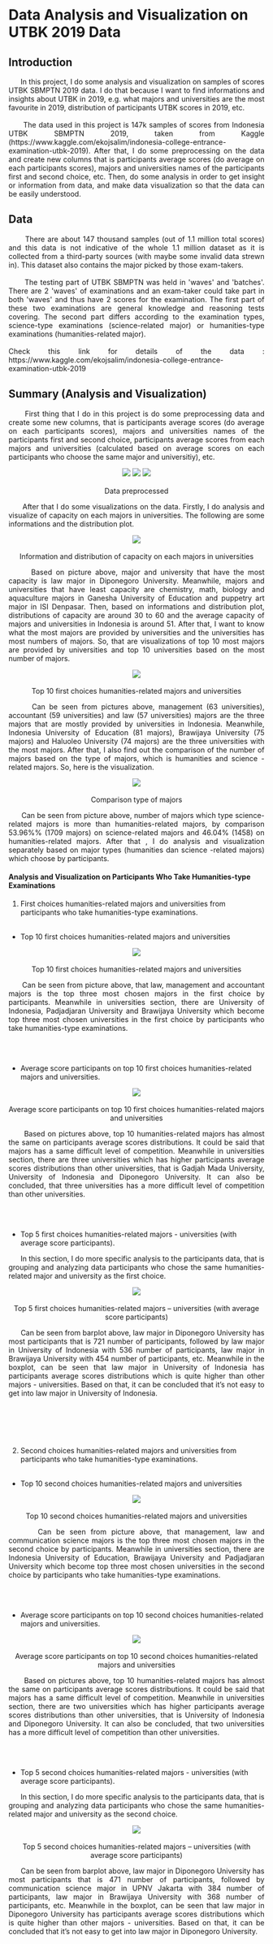 # Data Analysis and Visualization on UTBK 2019 Data

## Introduction
<p align = "justify">
&nbsp;&nbsp;&nbsp;&nbsp;&nbsp; In this project, I do some analysis and visualization on samples of scores UTBK SBMPTN 2019 data. I do that because I want to find informations and insights about UTBK  in 2019, e.g. what majors and universities are the most favourite in 2019, distribution of participants UTBK scores in 2019,  etc.
 <br></br>
&nbsp;&nbsp;&nbsp;&nbsp;&nbsp; The data  used in this project is 147k samples of scores from Indonesia UTBK SBMPTN 2019, taken from Kaggle (https://www.kaggle.com/ekojsalim/indonesia-college-entrance-examination-utbk-2019). After that, I do some preprocessing on the data and create new columns that is participants average scores (do average on each participants scores), majors and universities names of the participants first and second choice, etc. Then, do some analysis in order to get insight or information from data, and make data visualization so that the data can be easily understood. 
</p>

## Data
<p align = "justify">
&nbsp;&nbsp;&nbsp;&nbsp;&nbsp; There are about 147 thousand samples (out of 1.1 million total scores) and this data is not indicative of the whole 1.1 million dataset as it is collected from a third-party sources (with maybe some invalid data strewn in). This dataset also contains the major picked by those exam-takers.
 <br></br>
&nbsp;&nbsp;&nbsp;&nbsp;&nbsp; The testing part of UTBK SBMPTN was held in 'waves' and 'batches'. There are 2 'waves' of examinations and an exam-taker could take part in both 'waves' and thus have 2 scores for the examination. The first part of these two examinations are general knowledge and reasoning tests covering. The second part differs according to the examination types, science-type examinations (science-related major) or humanities-type examinations (humanities-related major). 
 <br></br>
 Check this link for details of the data : https://www.kaggle.com/ekojsalim/indonesia-college-entrance-examination-utbk-2019
</p>

## Summary (Analysis and Visualization)
<p align = "justify">
&nbsp;&nbsp;&nbsp;&nbsp;&nbsp; First thing that I do in this project is do some preprocessing data and create some new columns, that is  participants average scores (do average on each participants scores), majors and universities names of the participants first and second choice, participants average scores from each majors and universities (calculated based on average scores on each participants who choose the same major and universitiy), etc.
</p>

<p align="center"> 
 <img src="images/data preprocessed (1).png" /> 
 <img src="images/data preprocessed (2).png" /> 
 <img src="images/data preprocessed (3).png" /> 
 <br></br>
 Data preprocessed
</p>

<p align = "justify">
&nbsp;&nbsp;&nbsp;&nbsp;&nbsp; After that I do some visualizations on the data. Firstly, I do analysis and visualize of capacity on each majors in universities. The following are some informations and the distribution plot.
</p>

<p align="center"> 
 <img src="images/information and distribution plot of capacity on each majors in universities.png" /> 
 <br></br>
 Information and distribution of capacity on each majors in universities
</p>

<p align = "justify">
&nbsp;&nbsp;&nbsp;&nbsp;&nbsp; Based on picture above, major and university that have the most capacity is law major in Diponegoro University. Meanwhile, majors and universities that have least capacity are chemistry, math, biology and aquaculture majors in Ganesha University of Education and puppetry art major in ISI Denpasar. Then, based on informations and distribution plot,  distributions of capacity are around 30 to 60 and the average capacity of majors and universities in Indonesia is around 51. After that, I want to know what the most majors are provided by universities and the universities has most numbers of majors. So,  that are visualizations of top 10 most majors are provided by universities and top 10 universities based on the most number of majors.
</p>

<p align="center"> 
 <img src="images/top 10 first choices humanities-related majors and universities.png" /> 
 <br></br>
 Top 10 first choices humanities-related majors and universities
</p>

<p align = "justify">
&nbsp;&nbsp;&nbsp;&nbsp;&nbsp; Can be seen from pictures above, management (63 universities), accountant (59 universities) and law (57 universities) majors are the three majors that are mostly provided by universities in Indonesia. Meanwhile, Indonesia University of Education (81 majors), Brawijaya University (75 majors) and Haluoleo University (74 majors) are the three universities with the most majors. After that, I also find out the comparison of the number of majors based on the type of majors, which is humanities and science -related majors. So, here is  the visualization.
</p>

<p align="center"> 
 <img src="images/comparison type of majors.png" /> 
 <br></br>
 Comparison type of majors
</p>

<p align = "justify">
&nbsp;&nbsp;&nbsp;&nbsp;&nbsp; Can be seen from picture above, number of majors which type science-related majors is more than humanities-related majors, by comparison 53.96%% (1709 majors) on  science-related majors and 46.04% (1458) on humanities-related majors. After that , I do analysis and visualization separately based on major types (humanities dan science -related majors) which choose by participants.
</p>

#### Analysis and Visualization on Participants Who Take Humanities-type Examinations
1. First choices humanities-related majors and universities from participants who take humanities-type examinations.
<br></br>
 
- Top 10 first choices humanities-related majors and universities

<p align="center"> 
 <img src="images/top 10 first choices humanities-related majors and universities.png" /> 
 <br></br>
 Top 10 first choices humanities-related majors and universities
</p>

<p align = "justify">
&nbsp;&nbsp;&nbsp;&nbsp;&nbsp; Can be seen from picture above, that law, management and accountant majors is the top three most chosen majors in the first choice by participants. Meanwhile in universities section, there are University of Indonesia, Padjadjaran University and Brawijaya University which become top three most chosen universities in the first choice by participants who take humanities-type examinations.
</p>
 <br></br>
 
- Average score participants on top 10 first choices humanities-related majors and universities.

<p align="center"> 
 <img src="images/average score participants on top 10 first choices humanities-related majors and universities.png" /> 
 <br></br>
 Average score participants on top 10 first choices humanities-related majors and universities
</p>

<p align = "justify">
&nbsp;&nbsp;&nbsp;&nbsp;&nbsp; Based on pictures above, top 10 humanities-related majors has almost the same on participants average scores distributions. It could be said that majors has a same difficult level of competition. Meanwhile in universities section, there are three universities which has higher participants average scores distributions than other universities, that is Gadjah Mada University, University of Indonesia and Diponegoro University. It can also be concluded, that three universities has a more difficult level of competition than other universities.
</p>
<br></br>

- Top 5 first choices humanities-related majors - universities (with average score participants).
<p align = "justify">
&nbsp;&nbsp;&nbsp;&nbsp;&nbsp; In this section, I do more specific analysis to the participants data, that is grouping and analyzing data participants who chose the same humanities-related major and university as the first choice.
</p>

<p align="center"> 
 <img src="images/top 5 first choices humanities-related majors – universities (with average score participants).png" /> 
 <br></br>
 Top 5 first choices humanities-related majors – universities (with average score participants)
</p>

<p align = "justify">
&nbsp;&nbsp;&nbsp;&nbsp;&nbsp; Can be seen from barplot above, law major in Diponegoro University has most participants that is 721 number of participants, followed by law major in University of Indonesia with 536 number of participants, law major in Brawijaya University with 454 number of participants, etc. Meanwhile in the boxplot, can be seen that law major in University of Indonesia has participants average scores distributions which is quite higher than other majors - universities. Based on that, it can be concluded that it’s not easy to get into law major in University of Indonesia.
</p>
<br></br>
<br><br>

2. Second choices humanities-related majors and universities from participants who take humanities-type examinations.
<br></br>
 
- Top 10 second choices humanities-related majors and universities

<p align="center"> 
 <img src="images/top 10 second choices humanities-related majors and universities.png" /> 
 <br></br>
 Top 10 second choices humanities-related majors and universities
</p>

<p align = "justify">
&nbsp;&nbsp;&nbsp;&nbsp;&nbsp; Can be seen from picture above, that management, law and communication science majors is the top three most chosen majors in the second choice by participants. Meanwhile in universities section, there are Indonesia University of Education, Brawijaya University and Padjadjaran University which become top three most chosen universities in the second choice by participants who take humanities-type examinations.
</p>
 <br></br>
 
- Average score participants on top 10 second choices humanities-related majors and universities.

<p align="center"> 
 <img src="images/average score participants on top 10 second choices humanities-related majors and universities.png" /> 
 <br></br>
 Average score participants on top 10 second choices humanities-related majors and universities
</p>

<p align = "justify">
&nbsp;&nbsp;&nbsp;&nbsp;&nbsp; Based on pictures above, top 10 humanities-related majors has almost the same on participants average scores distributions. It could be said that majors has a same difficult level of competition. Meanwhile in universities section, there are two universities which has higher participants average scores distributions than other universities, that is University of Indonesia and Diponegoro University. It can also be concluded, that two universities has a more difficult level of competition than other universities.
</p>
<br></br>

- Top 5 second choices humanities-related majors - universities (with average score participants).
<p align = "justify">
&nbsp;&nbsp;&nbsp;&nbsp;&nbsp; In this section, I do more specific analysis to the participants data, that is grouping and analyzing data participants who chose the same humanities-related major and university as the second choice.
</p>

<p align="center"> 
 <img src="images/top 5 second choices humanities-related majors – universities (with average score participants).png" /> 
 <br></br>
 Top 5 second choices humanities-related majors – universities (with average score participants)
</p>

<p align = "justify">
&nbsp;&nbsp;&nbsp;&nbsp;&nbsp; Can be seen from barplot above, law major in Diponegoro University has most participants that is 471 number of participants, followed by communication science major in UPNV Jakarta with 384 number of participants, law major in Brawijaya University with 368 number of participants, etc. Meanwhile in the boxplot, can be seen that law major in Diponegoro University has participants average scores distributions which is quite higher than other majors - universities. Based on that, it can be concluded that it’s not easy to get into law major in Diponegoro University.
</p>
<br></br>

<br></br>

#### Analysis and Visualization on Participants Who Take Science-type Examinations
1. First choices science-related majors and universities from participants who take science-type examinations.
<br></br>
 
- Top 10 first choices science-related majors and universities

<p align="center"> 
 <img src="images/top 10 first choices science-related majors and universities.png" /> 
 <br></br>
 Top 10 first choices science-related majors and universities
</p>

<p align = "justify">
&nbsp;&nbsp;&nbsp;&nbsp;&nbsp; Can be seen from picture above, medical education major is the  most chosen majors in the first choice by participants, even the comparison is very far from other majors. Meanwhile in universities section, there are Brawijaya University, Gadja Mada University and Diponegoro University which become top three most chosen universities in the first choice by participants who take science-type examinations.
</p>
 <br></br>
 
- Average score participants on top 10 first choices science-related majors and universities.

<p align="center"> 
 <img src="images/average score participants on top 10 first choices science-related majors and universities.png" /> 
 <br></br>
 Average score participants on top 10 first choices science-related majors and universities
</p>

<p align = "justify">
&nbsp;&nbsp;&nbsp;&nbsp;&nbsp; Based on pictures above, medical education major has higher participants average scores distributions than other majors. It could be said that the major has a fairly difficult or high level of competition, so it’s not easy to get in that majors. Meanwhile in universities section, there are four universities which has higher participants average scores distributions than other universities, that is Bandung Institute of Technology, University of Indonesia, Sepuluh Nopember Institute of Technology and Gadjah Mada University. It can also be concluded, that four universities has a more difficult level of competition than other universities.
</p>
<br></br>

- Top 5 first choices science-related majors - universities (with average score participants).
<p align = "justify">
&nbsp;&nbsp;&nbsp;&nbsp;&nbsp; In this section, I do more specific analysis to the participants data, that is grouping and analyzing data participants who chose the same science-related major and university as the first choice.
</p>

<p align="center"> 
 <img src="images/top 5 first choices science-related majors – universities (with average score participants).png" /> 
 <br></br>
 Top 5 first choices science-related majors – universities (with average score participants)
</p>

<p align = "justify">
&nbsp;&nbsp;&nbsp;&nbsp;&nbsp; Can be seen from barplot above, medical education major in University of Indonesia has most participants that is 591 number of participants, followed by STEI major in Bandung Institute of Technology with 550 number of participants, psychology major in Padjadjaran University with 529 number of participants, etc. Meanwhile in the boxplot, can be seen that psychology major in Padjadjaran University has participants average scores distributions which is quite lower than other majors - universities. Based on that, it can be concluded that it’s easier to get into psychology major in Padjadjaran University than other top 5 majors - universities.
</p>
<br></br>
<br><br>

2. Second choices science-related majors and universities from participants who take science-type examinations.
<br></br>
 
- Top 10 second choices science-related majors and universities

<p align="center"> 
 <img src="images/top 10 second choices science-related majors and universities.png" /> 
 <br></br>
 Top 10 second choices science-related majors and universities
</p>

<p align = "justify">
&nbsp;&nbsp;&nbsp;&nbsp;&nbsp; Can be seen from picture above, medical education major is the  most chosen majors in the second choice by participants, it’s the same with the first choice section which has a fairly far comparison with other majors. Meanwhile in universities section, there are Brawijaya University, Diponegoro University and Sebelas Maret University which become top three most chosen universities in the second choice by participants who take science-type examinations.
</p>
<br></br>
 
- Average score participants on top 10 second choices science-related majors and universities.

<p align="center"> 
 <img src="images/average score participants on top 10 second choices science-related majors and universities.png" /> 
 <br></br>
 Average score participants on top 10 second choices science-related majors and universities
</p>

<p align = "justify">
&nbsp;&nbsp;&nbsp;&nbsp;&nbsp; Based on pictures above, medical education major has higher participants average scores distributions than other majors. It could be said that the major has a fairly difficult or high level of competition, so it’s not easy to get in that majors. Meanwhile in universities section, there are three universities which has higher participants average scores distributions than other universities, that is Gadja Mada University, University of Indonesia, Sepuluh Nopember Institute of Technology. It can also be concluded, that three universities has a more difficult level of competition than other universities.
</p>
<br></br>

- Top 5 second choices science-related majors - universities (with average score participants).
<p align = "justify">
&nbsp;&nbsp;&nbsp;&nbsp;&nbsp; In this section, I do more specific analysis to the participants data, that is grouping and analyzing data participants who chose the same science-related major and university as the second choice.
</p>

<p align="center"> 
 <img src="images/top 5 second choices science-related majors – universities (with average score participants).png" /> 
 <br></br>
 Top 5 second choices science-related majors – universities (with average score participants)
</p>

<p align = "justify">
&nbsp;&nbsp;&nbsp;&nbsp;&nbsp; Can be seen from barplot above, agrotechnology major in Brawijaya University has most participants that is 354 number of participants, followed by medical education major in Sebelas Maret University with 334 number of participants, psychology major in Sebelas Maret University with 307 number of participants, etc. Meanwhile in the boxplot, can be seen that medical education major in Sebelas Maret University has participants average scores distributions which is higher than other majors - universities. Based on that, it can be concluded that it’s not easy to get into medical education major in Sebelas Maret University.
</p>
<br></br>

